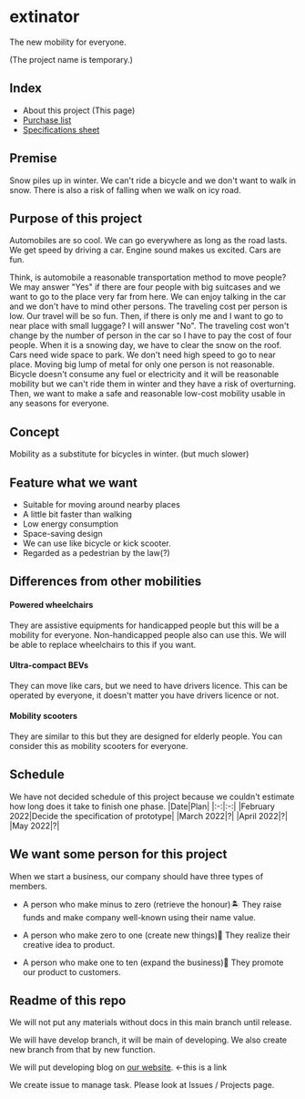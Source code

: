 # extinator
The new mobility for everyone.

(The project name is temporary.)

## Index

- About this project (This page)
- [Purchase list](./purchase.md)
- [Specifications sheet](./specifications.md)

## Premise 
Snow piles up in winter. We can't ride a bicycle and we don't want to walk in snow. There is also a risk of falling when we walk on icy road.

## Purpose of this project

Automobiles are so cool. We can go everywhere as long as the road lasts. We get speed by driving a car. Engine sound makes us excited. Cars are fun.

Think, is automobile a reasonable transportation method to move people? We may answer "Yes" if there are four people with big suitcases and we want to go to the place very far from here. We can enjoy talking in the car and we don't have to mind other persons. The traveling cost per person is low. Our travel will be so fun. Then, if there is only me and I want to go to near place with small luggage? I will answer "No". The traveling cost won't change by the number of person in the car so I have to pay the cost of four people. When it is a snowing day, we have to clear the snow on the roof. Cars need wide space to park. We don't need high speed to go to near place. Moving big lump of metal for only one person is not reasonable. Bicycle doesn't consume any fuel or electricity and it will be reasonable mobility but we can't ride them in winter and they have a risk of overturning. Then, we want to make a safe and reasonable low-cost mobility usable in any seasons for everyone.

## Concept

Mobility as a substitute for bicycles in winter. (but much slower)

## Feature what we want
- Suitable for moving around nearby places
- A little bit faster than walking
- Low energy consumption
- Space-saving design
- We can use like bicycle or kick scooter.
- Regarded as a pedestrian by the law(?)

## Differences from other mobilities

#### Powered wheelchairs
They are assistive equipments for handicapped people but this will be a mobility for everyone. Non-handicapped people also can use this. We will be able to replace wheelchairs to this if you want.

#### Ultra-compact BEVs
They can move like cars, but we need to have drivers licence. This can be operated by everyone, it doesn't matter you have drivers licence or not.

#### Mobility scooters
They are similar to this but they are designed for elderly people. You can consider this as mobility scooters for everyone.

## Schedule
We have not decided schedule of this project because we couldn't estimate how long does it take to finish one phase.
|Date|Plan|
|:-:|:-:|
|February 2022|Decide the specification of prototype|
|March 2022|?|
|April 2022|?|
|May 2022|?|

## We want some person for this project
When we start a business, our company should have three types of members.

- A person who make minus to zero (retrieve the honour)🏝 They raise funds and make company well-known using their name value.

- A person who make zero to one (create new things)🐜 They realize their creative idea to product.

- A person who make one to ten (expand the business)🐘 They promote our product to customers.

## Readme of this repo
We will not put any materials without docs in this main branch until release.

We will have develop branch, it will be main of developing. We also create new branch from that by new function.

We will put developing blog on [our website](freesia.work). ←this is a link

We create issue to manage task. Please look at Issues / Projects page.
